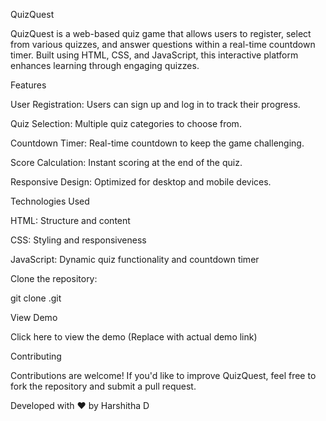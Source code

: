 QuizQuest

QuizQuest is a web-based quiz game that allows users to register, select from various quizzes, and answer questions within a real-time countdown timer. Built using HTML, CSS, and JavaScript, this interactive platform enhances learning through engaging quizzes.

Features

User Registration: Users can sign up and log in to track their progress.

Quiz Selection: Multiple quiz categories to choose from.

Countdown Timer: Real-time countdown to keep the game challenging.

Score Calculation: Instant scoring at the end of the quiz.

Responsive Design: Optimized for desktop and mobile devices.

Technologies Used

HTML: Structure and content

CSS: Styling and responsiveness

JavaScript: Dynamic quiz functionality and countdown timer

Clone the repository:

git clone .git

View Demo

Click here to view the demo (Replace with actual demo link)

Contributing

Contributions are welcome! If you'd like to improve QuizQuest, feel free to fork the repository and submit a pull request.


Developed with ❤️ by Harshitha D

